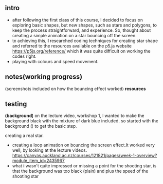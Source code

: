 ## intro

- after following the first class of this course, I decided to focus on exploring basic shapes, but new shapes, such as stars and polygons, to keep the process straightforward, and experience. So, thought about creating a simple animation on a star bouncing off the screen. 
- to achieving this, I researched coding techniques for creating star shape and referred to the resources available on the p5.ja website https://p5js.org/reference/ which it was quite difficult on working the codes right.
- playing with colours and speed movement. 

## notes(working progress)
(screenshots included on how the bouncing effect worked)
**resources**

## testing

**(background)**
on the lecture video, workshop 1, I wanted to make the background black with the mixture of dark blue included. so started with the background () to get the basic step.

creating a real star. 

- creating a loop animation on bouncing the screen effect.It worked very well, by looking at the lecture videos. https://canvas.auckland.ac.nz/courses/121821/pages/week-1-overview?module_item_id=2435967
- what i wasn't quite impressed or missing a point for the shooting star, is that the background was too black (plain) and plus the speed of the shooting star 
